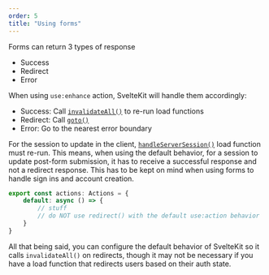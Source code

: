 ```yaml
---
order: 5
title: "Using forms"
---
```


Forms can return 3 types of response

- Success
- Redirect
- Error

When using `use:enhance` action, SvelteKit will handle them accordingly:

- Success: Call [`invalidateAll()`](https://kit.svelte.dev/docs/modules#$app-navigation-invalidateall) to re-run load functions
- Redirect: Call [`goto()`](https://kit.svelte.dev/docs/modules#$app-navigation-goto)
- Error: Go to the nearest error boundary

For the session to update in the client, [`handleServerSession()`](/sveltekit/api-reference/server-api#handleserversession) load function must re-run. This means, when using the default behavior, for a session to update post-form submission, it has to receive a successful response and not a redirect response. This has to be kept on mind when using forms to handle sign ins and account creation.

```ts
export const actions: Actions = {
    default: async () => {
        // stuff
        // do NOT use redirect() with the default use:action behavior
    }
}
```

All that being said, you can configure the default behavior of SvelteKit so it calls `invalidateAll()` on redirects, though it may not be necessary if you have a load function that redirects users based on their auth state.